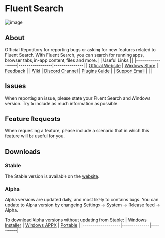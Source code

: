 Fluent Search
======
![image](https://user-images.githubusercontent.com/27368554/120908846-4ff81b80-c677-11eb-9f00-587bace6d3fc.png)

## About
Official Repository for reporting bugs or asking for new features related to Fluent Search. With Fluent Search, you can search for running apps, browser tabs, in-app content, files and more.
|                  | Useful Links    |               |
|------------------|-----------------|---------------|
| [Official Website](https://fluentsearch.net/) | [Windows Store](https://www.microsoft.com/en-us/p/fluent-search/9nk1hlwhnp8s)   | [Feedback](https://github.com/adirh3/Fluent-Search/issues)      |
| [Wiki](https://github.com/adirh3/Fluent-Search/wiki)             | [Discord Channel](https://discord.gg/W2EuWvD6GD) | [Plugins Guide](https://fluentsearch.net/posts/c-plugins-developer-guide) |
| [Support Email](mailto:support@fluentsearch.net)    |                 |               |

## Issues
When reporting an issue, please state your Fluent Search and Windows version. Try to include as much information as possible.

## Feature Requests
When requesting a feature, please include a scenario that in which this feature will be useful for you.

## Downloads
### Stable

The Stable version is available on the [website](https://fluentsearch.net).

### Alpha

Alpha versions are updated daily, and most likely to contains bugs. You can update to Alpha version by changeing Settings -> System -> Release feed -> Alpha.

To download Alpha versions without updating from Stable:
| [Windows Installer](https://install.appcenter.ms/users/adirh3-gmail.com/apps/fluent-search-alpha/distribution_groups/exe) | [Windows APPX](https://install.appcenter.ms/users/adirh3-gmail.com/apps/fluent-search-alpha/distribution_groups/appx) | [Portable](https://install.appcenter.ms/users/adirh3-gmail.com/apps/fluent-search-alpha/distribution_groups/portable) |
|-------------------|--------------|----------|
